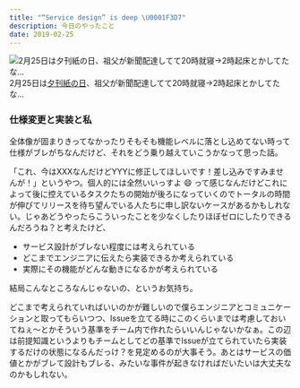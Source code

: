 ```yaml
---
title: "“Service design” is deep \U0001F3D7"
description: 今日のやったこと
date: 2019-02-25
---
```


![2月25日は[夕刊紙の日](http://www.nnh.to/02/25.html)、祖父が新聞配達してて20時就寝→2時起床とかしてたな…](https://cdn-images-1.medium.com/max/800/0*U2loOJhxeHc_1vj0.png)
2月25日は[夕刊紙の日](http://www.nnh.to/02/25.html)、祖父が新聞配達してて20時就寝→2時起床とかしてたな…

### 仕様変更と実装と私

全体像が固まりきってなかったりそもそも機能レベルに落とし込めてない時って仕様がブレがちなんだけど、それをどう乗り越えていこうかなって思った話。

「これ、今はXXXなんだけどYYYに修正してほしいです！差し込みですみませんが！」というやつ。個人的には全然いいっすよ 😄 って感じなんだけどこれによって後に控えているタスクたちの開始が後ろになっていくのでトータルの時間が伸びてリリースを待ち望んでいる人たちに申し訳ないケースがあるかもしれない。じゃあどうやったらこういったことを少なくしたりほぼゼロにしたりできるんだろうね？と考えたけど、

*   サービス設計がブレない程度には考えられている
*   どこまでエンジニアに伝えたら実装できるか考えられている
*   実際にその機能がどんな動きになるかが考えられている

結局こんなところなんじゃないの、というお気持ち。

どこまで考えられていればいいのかが難しいので僕らエンジニアとコミュニケーションと取ってもらいつつ、Issueを立てる時にこのくらいまでは考慮しておいてねぇ〜とかそういう基準をチーム内で作れたらいいんじゃないかなぁ。この辺は前提知識というよりもチームとしてどの基準でIssueが立てられていたら実装するだけの状態になるんだっけ？を見定めるのが大事そう。あとはサービスの価値とかがブレて設計もブレる、みたいな事件が起きなければだいたいは大丈夫なのかもしれない。

